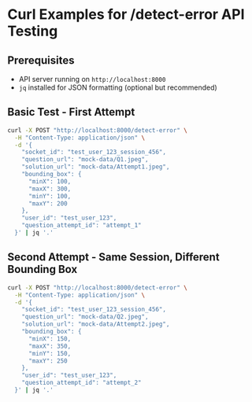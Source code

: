 # Curl Examples for /detect-error API Testing

## Prerequisites
- API server running on `http://localhost:8000`
- `jq` installed for JSON formatting (optional but recommended)

## Basic Test - First Attempt

```bash
curl -X POST "http://localhost:8000/detect-error" \
  -H "Content-Type: application/json" \
  -d '{
    "socket_id": "test_user_123_session_456",
    "question_url": "mock-data/Q1.jpeg",
    "solution_url": "mock-data/Attempt1.jpeg",
    "bounding_box": {
      "minX": 100,
      "maxX": 300,
      "minY": 100,
      "maxY": 200
    },
    "user_id": "test_user_123",
    "question_attempt_id": "attempt_1"
  }' | jq '.'
```

## Second Attempt - Same Session, Different Bounding Box

```bash
curl -X POST "http://localhost:8000/detect-error" \
  -H "Content-Type: application/json" \
  -d '{
    "socket_id": "test_user_123_session_456",
    "question_url": "mock-data/Q2.jpeg",
    "solution_url": "mock-data/Attempt2.jpeg",
    "bounding_box": {
      "minX": 150,
      "maxX": 350,
      "minY": 150,
      "maxY": 250
    },
    "user_id": "test_user_123",
    "question_attempt_id": "attempt_2"
  }' | jq '.'
```
